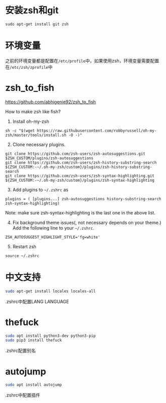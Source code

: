 # 安装zsh和git

```
sudo apt-get install git zsh
```

# 环境变量

之前的环境变量都是配置在`/etc/profile`中，如果使用zsh，环境变量需要配置在`/etc/zsh/zprofile`中

# zsh_to_fish

https://github.com/abhigenie92/zsh_to_fish

How to make zsh like fish?


1. Install oh-my-zsh
```
sh -c "$(wget https://raw.githubusercontent.com/robbyrussell/oh-my-zsh/master/tools/install.sh -O -)"
```

2. Clone necessary plugins.
```
git clone https://github.com/zsh-users/zsh-autosuggestions.git $ZSH_CUSTOM/plugins/zsh-autosuggestions
git clone https://github.com/zsh-users/zsh-history-substring-search ${ZSH_CUSTOM:-~/.oh-my-zsh/custom}/plugins/zsh-history-substring-search
git clone https://github.com/zsh-users/zsh-syntax-highlighting.git ${ZSH_CUSTOM:-~/.oh-my-zsh/custom}/plugins/zsh-syntax-highlighting
```

3. Add plugins to `~/.zshrc` as
```
plugins = ( [plugins...] zsh-autosuggestions history-substring-search zsh-syntax-highlighting)
```
Note: make sure zsh-syntax-highlighting is the last one in the above list.

4. Fix background theme issues(, not necessary depends on your theme.)
Add the following line to your `~/.zshrc`.
```
ZSH_AUTOSUGGEST_HIGHLIGHT_STYLE='fg=white'
```

5. Restart zsh
```
source ~/.zshrc
```

# 中文支持

```sh
sudo apt-get install locales locales-all
```

.zshrc中配置LANG LANGUAGE

# thefuck

```sh
sudo apt install python3-dev python3-pip
sudo pip3 install thefuck
```

.zshrc配置别名

# autojump

```sh
sudo apt install autojump
```

.zshrc中配置插件